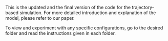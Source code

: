 This is the updated and the final version of the code for the trajectory-based simulation. For more detailed introduction and explanation of the model, please refer to our paper.

To view and experiment with any specific configurations, go to the desired folder and read the instructions given in each folder.
